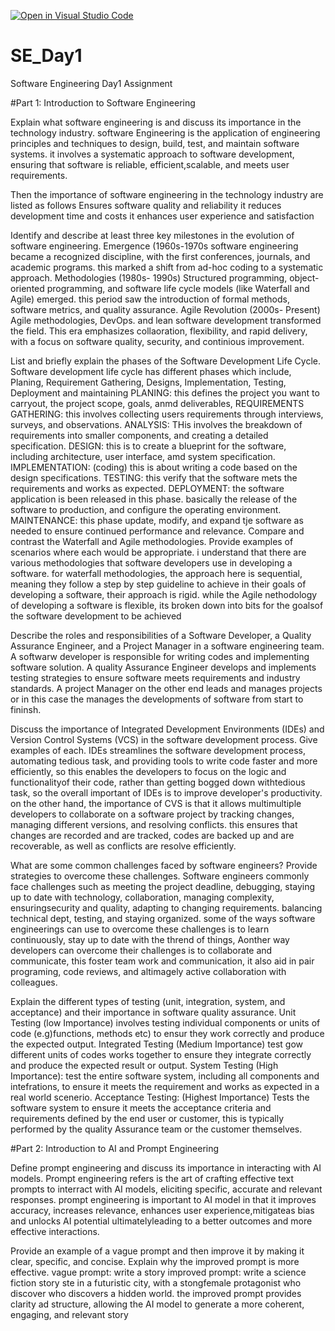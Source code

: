 [![Open in Visual Studio Code](https://classroom.github.com/assets/open-in-vscode-2e0aaae1b6195c2367325f4f02e2d04e9abb55f0b24a779b69b11b9e10269abc.svg)](https://classroom.github.com/online_ide?assignment_repo_id=15566932&assignment_repo_type=AssignmentRepo)
# SE_Day1
Software Engineering Day1 Assignment

#Part 1: Introduction to Software Engineering

Explain what software engineering is and discuss its importance in the technology industry.
software Engineering is the application of engineering principles and techniques to design, build, test, and maintain software systems. it involves a systematic approach to software development, ensuring that software is reliable, efficient,scalable, and meets user requirements.

Then the importance of software engineering in the technology industry are listed as follows
Ensures software quality and reliability
it reduces development time and costs
it enhances user experience and satisfaction

Identify and describe at least three key milestones in the evolution of software engineering.
Emergence (1960s-1970s software engineering became a recognized discipline, with the first conferences, journals, and academic programs. this marked a shift from ad-hoc coding to a systematic approach.
Methodologies (1980s- 1990s) Structured programming, object-oriented programming, and software life cycle models (like Waterfall and Agile) emerged. this period saw the introduction of formal methods, software metrics, and quality assurance.
Agile Revolution (2000s- Present) Agile methodologies, DevOps. and lean software development transformed the field. This era emphasizes collaoration, flexibility, and rapid delivery, with a focus on software quality, security, and continious improvement. 

List and briefly explain the phases of the Software Development Life Cycle.
Software development life cycle has different phases which include, Planing, Requirement Gathering, Designs, Implementation, Testing, Deployment and maintaining
PLANING: this defines the project you want to carryout, the project scope, goals, anmd deliverables, REQUIREMENTS GATHERING: this involves collecting users requirements through interviews, surveys, and observations.  ANALYSIS: THis involves the breakdown of requirements into smaller components, and creating a detailed specification.    DESIGN: this is to create  a blueprint for the software, including architecture, user interface, amd system  specification.  IMPLEMENTATION: (coding) this is about writing a code based on the design specifications.  TESTING: this verify that the software mets the requirements and works as expected.  DEPLOYMENT: the software application is been released in this phase. basically the release of the software to production, and configure  the operating environment.  MAINTENANCE: this phase update, modify, and expand tje software as needed to ensure continued performance and relevance.
Compare and contrast the Waterfall and Agile methodologies. Provide examples of scenarios where each would be appropriate.
i understand that there are various methodologies that software developers use in developing a software. for waterfall methodologies, the approach here is sequential, meaning they follow a step by step guideline to achieve in their goals of developing a software, their approach is rigid. while the Agile nethodology of developing a software is flexible, its broken down into bits for the goalsof the software development to be achieved

Describe the roles and responsibilities of a Software Developer, a Quality Assurance Engineer, and a Project Manager in a software engineering team.
A softwarw developer is responsible for writing codes and implementing software solution. A quality Assurance Engineer develops and implements testing strategies to ensure software meets requirements and industry standards. A project Manager on the other end leads and manages projects or in this case the manages the developments of software from start to fininsh.

Discuss the importance of Integrated Development Environments (IDEs) and Version Control Systems (VCS) in the software development process. Give examples of each.
IDEs streamlines the software development process, automating  tedious task, and providing tools to write code faster and more efficiently, so this enables the developers to focus on the logic and functionalityof their code, rather than getting bogged down withtedious task, so the overall important of IDEs is to improve developer's productivity.
on the other hand, the importance of CVS  is that it allows multimultiple developers to collaborate on a software project by tracking changes, managing different versions, and resolving conflicts. this ensures that changes are recorded and are tracked, codes are backed up and are recoverable, as well as conflicts are resolve efficiently.

What are some common challenges faced by software engineers? Provide strategies to overcome these challenges.
Software engineers commonly face challenges such as meeting the project deadline, debugging, staying up to date with technology, collaboration, managing complexity, ensuringsecurity and quality, adapting to changing requirements. balancing technical dept, testing, and staying organized. some of the ways software engineerings can use to overcome these challenges is to learn continuously, stay up to date with the thrend of things, Aonther way developers can overcome their challenges is to collaborate and communicate, this foster team work and communication, it also aid in pair programing, code reviews, and altimagely active collaboration with colleagues.

Explain the different types of testing (unit, integration, system, and acceptance) and their importance in software quality assurance.
Unit Testing (low Importance) involves testing individual components or units of code (e.g)functions, methods etc) to ensur they work correctly and produce the expected output. Integrated Testing (Medium Importance) test gow different units of codes works together to ensure they integrate correctly and produce the expected result or output. System Testing (High Importance): test the entire software system, including all components and intefrations, to ensure it meets the requirement and works as expected in a real world scenerio.  Acceptance Testing: (Highest Importance) Tests the software system to ensure it meets the acceptance criteria and requirements defined by the end user or customer, this is typically performed by the quality Assurance team or the customer themselves. 

#Part 2: Introduction to AI and Prompt Engineering


Define prompt engineering and discuss its importance in interacting with AI models.
Prompt engineering refers is the art of crafting effective text prompts to interract with AI models, eliciting specific, accurate and relevant responses.
prompt engineering is important to AI model in that it improves accuracy, increases relevance, enhances user experience,mitigateas bias and unlocks AI potential ultimatelyleading to a better outcomes and more effective interactions.

Provide an example of a vague prompt and then improve it by making it clear, specific, and concise. Explain why the improved prompt is more effective.
vague prompt: write a story
improved prompt: write  a science fiction story ste in a futuristic city, with a stongfemale protagonist who discover who discovers a hidden world. 
the improved prompt provides clarity ad structure, allowing the AI model to generate a more coherent, engaging, and relevant story
